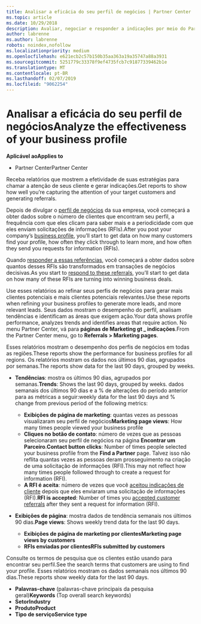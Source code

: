 ```yaml
---
title: Analisar a eficácia do seu perfil de negócios | Partner Center
ms.topic: article
ms.date: 10/29/2018
description: Avaliar, negociar e responder a indicações por meio do Partner Center.
author: labrenne
ms.author: labrenne
robots: noindex,nofollow
ms.localizationpriority: medium
ms.openlocfilehash: e621ecb2c57b150b35aa363a19a35747a88a3931
ms.sourcegitcommit: 5251779c33378f9ef4735fcb7c91877339462b1e
ms.translationtype: MT
ms.contentlocale: pt-BR
ms.lasthandoff: 02/07/2019
ms.locfileid: "9062254"
---
```

# <a name="analyze-the-effectiveness-of-your-business-profile"></a><span data-ttu-id="cda5a-103">Analisar a eficácia do seu perfil de negócios</span><span class="sxs-lookup"><span data-stu-id="cda5a-103">Analyze the effectiveness of your business profile</span></span>
<!-- 
https://go.microsoft.com/fwlink/?linkid=849120
-->

**<span data-ttu-id="cda5a-104">Aplicável ao</span><span class="sxs-lookup"><span data-stu-id="cda5a-104">Applies to</span></span>**

-  <span data-ttu-id="cda5a-105">Partner Center</span><span class="sxs-lookup"><span data-stu-id="cda5a-105">Partner Center</span></span>

<span data-ttu-id="cda5a-106">Receba relatórios que mostrem a efetividade de suas estratégias para chamar a atenção de seus cliente e gerar indicações.</span><span class="sxs-lookup"><span data-stu-id="cda5a-106">Get reports to show how well you’re capturing the attention of your target customers and generating referrals.</span></span>

<span data-ttu-id="cda5a-107">Depois de divulgar o [perfil de negócios](create-a-marketing-profile.md) da sua empresa, você começará a obter dados sobre o número de clientes que encontram seu perfil, a frequência com que eles clicam para saber mais e a periodicidade com que eles enviam solicitações de informações (RFIs).</span><span class="sxs-lookup"><span data-stu-id="cda5a-107">After you post your company’s [business profile](create-a-marketing-profile.md), you’ll start to get data on how many customers find your profile, how often they click through to learn more, and how often they send you requests for information (RFIs).</span></span> 

<span data-ttu-id="cda5a-108">Quando [responder a essas referências](responding-to-referrals.md), você começará a obter dados sobre quantos desses RFIs são transformados em transações de negócios decisivas.</span><span class="sxs-lookup"><span data-stu-id="cda5a-108">As you start to [respond to these referrals](responding-to-referrals.md), you’ll start to get data on how many of these RFIs are turning into winning business deals.</span></span>

<span data-ttu-id="cda5a-109">Use esses relatórios ao refinar seus perfis de negócios para gerar mais clientes potenciais e mais clientes potenciais relevantes.</span><span class="sxs-lookup"><span data-stu-id="cda5a-109">Use these reports when refining your business profiles to generate more leads, and more relevant leads.</span></span> <span data-ttu-id="cda5a-110">Seus dados mostram o desempenho do perfil, analisam tendências e identificam as áreas que exigem ação.</span><span class="sxs-lookup"><span data-stu-id="cda5a-110">Your data shows profile performance, analyzes trends and identifies areas that require action.</span></span> <span data-ttu-id="cda5a-111">No menu Partner Center, vá para **páginas de Marketing gt _ indicações**.</span><span class="sxs-lookup"><span data-stu-id="cda5a-111">From the Partner Center menu, go to **Referrals > Marketing pages**.</span></span>

<span data-ttu-id="cda5a-112">Esses relatórios mostram o desempenho dos perfis de negócios em todas as regiões.</span><span class="sxs-lookup"><span data-stu-id="cda5a-112">These reports show the performance for business profiles for all regions.</span></span> <span data-ttu-id="cda5a-113">Os relatórios mostram os dados nos últimos 90 dias, agrupados por semanas.</span><span class="sxs-lookup"><span data-stu-id="cda5a-113">The reports show data for the last 90 days, grouped by weeks.</span></span>

*  <span data-ttu-id="cda5a-114">**Tendências**: mostra os últimos 90 dias, agrupados por semanas.</span><span class="sxs-lookup"><span data-stu-id="cda5a-114">**Trends**: Shows the last 90 days, grouped by weeks.</span></span> <span data-ttu-id="cda5a-115">dados semanais dos últimos 90 dias e a % de alterações do período anterior para as métricas a seguir:</span><span class="sxs-lookup"><span data-stu-id="cda5a-115">weekly data for the last 90 days and % change from previous period of the following metrics:</span></span>

   * <span data-ttu-id="cda5a-116">**Exibições de página de marketing**: quantas vezes as pessoas visualizaram seu perfil de negócios</span><span class="sxs-lookup"><span data-stu-id="cda5a-116">**Marketing page views**: How many times people viewed your business profile</span></span>
   * <span data-ttu-id="cda5a-117">**Cliques no botão de contato**: número de vezes que as pessoas selecionaram seu perfil de negócios na página **Encontrar um Parceiro**.</span><span class="sxs-lookup"><span data-stu-id="cda5a-117">**Contact button clicks**: Number of times people selected your business profile from the **Find a Partner** page.</span></span> <span data-ttu-id="cda5a-118">Talvez isso não reflita quantas vezes as pessoas deram prosseguimento na criação de uma solicitação de informações (RFI).</span><span class="sxs-lookup"><span data-stu-id="cda5a-118">This may not reflect how many times people followed through to create a request for information (RFI).</span></span>
   * <span data-ttu-id="cda5a-119">**A RFI é aceita**: número de vezes que você [aceitou indicações de cliente](responding-to-referrals.md) depois que eles enviaram uma solicitação de informações (RFI).</span><span class="sxs-lookup"><span data-stu-id="cda5a-119">**RFI is accepted**: Number of times you [accepted customer referrals](responding-to-referrals.md) after they sent a request for information (RFI).</span></span>


*  <span data-ttu-id="cda5a-120">**Exibições de página**: mostra dados de tendência semanais nos últimos 90 dias.</span><span class="sxs-lookup"><span data-stu-id="cda5a-120">**Page views**: Shows weekly trend data for the last 90 days.</span></span>
   *  **<span data-ttu-id="cda5a-121">Exibições de página de marketing por clientes</span><span class="sxs-lookup"><span data-stu-id="cda5a-121">Marketing page views by customers</span></span>**
   *  **<span data-ttu-id="cda5a-122">RFIs enviadas por clientes</span><span class="sxs-lookup"><span data-stu-id="cda5a-122">RFIs submitted by customers</span></span>**

<span data-ttu-id="cda5a-123">Consulte os termos de pesquisa que os clientes estão usando para encontrar seu perfil.</span><span class="sxs-lookup"><span data-stu-id="cda5a-123">See the search terms that customers are using to find your profile.</span></span> <span data-ttu-id="cda5a-124">Esses relatórios mostram os dados semanais nos últimos 90 dias.</span><span class="sxs-lookup"><span data-stu-id="cda5a-124">These reports show weekly data for the last 90 days.</span></span>

*  <span data-ttu-id="cda5a-125">**Palavras-chave** (palavras-chave principais da pesquisa geral)</span><span class="sxs-lookup"><span data-stu-id="cda5a-125">**Keywords** (Top overall search keywords)</span></span> 
*  **<span data-ttu-id="cda5a-126">Setor</span><span class="sxs-lookup"><span data-stu-id="cda5a-126">Industry</span></span>**
*  **<span data-ttu-id="cda5a-127">Produto</span><span class="sxs-lookup"><span data-stu-id="cda5a-127">Product</span></span>**
*  **<span data-ttu-id="cda5a-128">Tipo de serviço</span><span class="sxs-lookup"><span data-stu-id="cda5a-128">Service type</span></span>**

